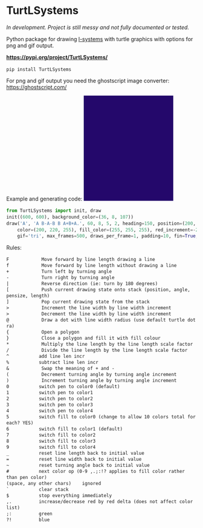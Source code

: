 # TurtLSystems

*In development. Project is still messy and not fully documented or tested.*

Python package for drawing [l-systems](https://en.wikipedia.org/wiki/L-system) with turtle graphics with options for png and gif output.

**<https://pypi.org/project/TurtLSystems/>**

`pip install TurtLSystems`

For png and gif output you need the ghostscript image converter: <https://ghostscript.com/>

Example and generating code:
![example](https://raw.githubusercontent.com/discretegames/TurtLSystems/main/example.gif)

```py
from TurtLSystems import init, draw
init((600, 600), background_color=(36, 8, 107))
draw('A', 'A B-A-B B A+B+A.', 60, 8, 5, 2, heading=150, position=(200, 00),
    color=(200, 220, 255), fill_color=(255, 255, 255), red_increment=-2, duration=30,
    gif='tri', max_frames=500, draws_per_frame=1, padding=10, fin=True, speed=10, asap=False)
```

Rules:
```
F	         Move forward by line length drawing a line
f	         Move forward by line length without drawing a line
+	         Turn left by turning angle
-	         Turn right by turning angle
|	         Reverse direction (ie: turn by 180 degrees)
[	         Push current drawing state onto stack (position, angle, pensize, length)
]	         Pop current drawing state from the stack
>	         Increment the line width by line width increment
>	         Decrement the line width by line width increment
@	         Draw a dot with line width radius (use default turtle dot ra)
{	         Open a polygon
}	         Close a polygon and fill it with fill colour
*	         Multiply the line length by the line length scale factor
/	         Divide the line length by the line length scale factor
^			add line len incr
%			subtract line len incr
&	         Swap the meaning of + and -
(	         Decrement turning angle by turning angle increment
)	         Increment turning angle by turning angle increment
0			switch pen to color0 (default)
1			switch pen to color1
2			switch pen to color2
3			switch pen to color3
4			switch pen to color4
5			switch fill to color0 (change to allow 10 colors total for each? YES)
6			switch fill to color1 (default)
7			switch fill to color2
8			switch fill to color3
9			switch fill to color4
_			reset line length back to initial value
=			reset line width back to initial value
~			reset turning angle back to initial value
#			next color op (0-9 ,.;:!? applies to fill color rather than pen color)
(space, any other chars) 	ignored
`			clear stack
$			stop everything immediately
,.			increase/decrease red by red delta (does not affect color list)
;:			green
?!			blue
```
